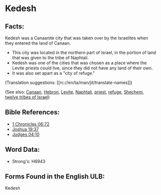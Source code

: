 # Kedesh

## Facts:

Kedesh was a Canaanite city that was taken over by the Israelites when they entered the land of Canaan.

* This city was located in the northern part of Israel, in the portion of land that was given to the tribe of Naphtali.
* Kedesh was one of the cities that was chosen as a place where the Levite priests could live, since they did not have any land of their own.
* It was also set apart as a "city of refuge."

(Translation suggestions: [[rc://en/ta/man/jit/translate-names]])

(See also: [Canaan](../names/canaan.md), [Hebron](../names/hebron.md), [Levite](../names/levite.md), [Naphtali](../names/naphtali.md), [priest](../kt/priest.md), [refuge](../other/refuge.md), [Shechem](../names/shechem.md), [twelve tribes of Israel](../other/12tribesofisrael.md))

## Bible References:

* [1 Chronicles 06:72](rc://en/tn/help/1ch/06/72)
* [Joshua 19:37](rc://en/tn/help/jos/19/37)
* [Judges 04:10](rc://en/tn/help/jdg/04/10)

## Word Data:

* Strong's: H6943

## Forms Found in the English ULB:

Kedesh
